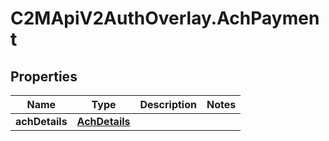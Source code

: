 # C2MApiV2AuthOverlay.AchPayment

## Properties

Name | Type | Description | Notes
------------ | ------------- | ------------- | -------------
**achDetails** | [**AchDetails**](AchDetails.md) |  | 


